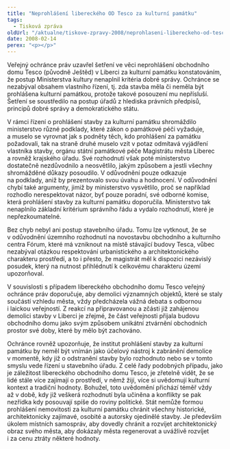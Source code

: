 ```yaml
---
title: "Neprohlášení libereckého OD Tesco za kulturní památku"
tags:
  - Tisková zpráva
oldUrl: "/aktualne/tiskove-zpravy-2008/neprohlaseni-libereckeho-od-tesco-za-kulturni-pamatku"
date: 2008-02-14
perex: "<p></p>"
---
```


<!-- imported from the old website -->

<p class="Normln-web">Veřejný ochránce práv uzavřel šetření ve věci neprohlášení obchodního domu Tesco (původně Ještěd) v Liberci za kulturní památku konstatováním, že postup Ministerstva kultury nenaplnil kritéria dobré správy. Ochránce se nezabýval obsahem vlastního řízení, tj. zda stavba měla či neměla být prohlášena kulturní památkou, protože takové posouzení mu nepřísluší. Šetření se soustředilo na postup úřadů z hlediska právních předpisů, principů dobré správy a demokratického státu.</p><p class="Normln-web">V rámci řízení o prohlášení stavby za kulturní památku shromáždilo ministerstvo různé podklady, které zákon o památkové péči vyžaduje, a muselo se vyrovnat jak s podněty těch, kdo prohlášení za památku požadovali, tak na straně druhé muselo vzít v potaz odmítavá vyjádření vlastníka stavby, orgánu státní památkové péče Magistrátu města Liberec a rovněž krajského úřadu. Své rozhodnutí však poté ministerstvo dostatečně nezdůvodnilo a neosvětlilo, jakým způsobem a jestli všechny shromážděné důkazy posoudilo. V odůvodnění pouze odkazuje na podklady, aniž by prezentovalo svou úvahu a hodnocení. V odůvodnění chybí také argumenty, jimiž by ministerstvo vysvětlilo, proč se například rozhodlo nerespektovat názor, byť pouze poradní, své odborné komise, která prohlášení stavby za kulturní památku doporučila. Ministerstvo tak nenaplnilo základní kritérium správního řádu a vydalo rozhodnutí, které je nepřezkoumatelné.</p><p class="Normln-web">Bez chyb nebyl ani postup stavebního úřadu. Tomu lze vytknout, že se v odůvodnění územního rozhodnutí na novostavbu obchodního a kulturního centra Fórum, které má vzniknout na místě stávající budovy Tesca, vůbec nezabýval otázkou respektování urbanistického a architektonického charakteru prostředí, a to i přesto, že magistrát měl k dispozici nezávislý posudek, který na nutnost přihlédnutí k celkovému charakteru území upozorňoval.</p><p class="Normln-web">V souvislosti s případem libereckého obchodního domu Tesco veřejný ochránce práv doporučuje, aby demolici významných objektů, které se staly součástí vzhledu města, vždy předcházela vážná debata s odbornou i laickou veřejností. Z reakcí na připravovanou a zčásti již zahájenou demolici stavby v Liberci je zřejmé, že část veřejnosti přijala budovu obchodního domu jako svým způsobem unikátní ztvárnění obchodních prostor své doby, které by mělo být zachováno.</p><p class="Normln-web">Ochránce rovněž upozorňuje, že institut prohlášení stavby za kulturní památku by neměl být vnímán jako účelový nástroj k zabránění demolice v momentě, kdy již o odstranění stavby bylo rozhodnuto nebo se v tomto smyslu vede řízení u stavebního úřadu. Z celé řady podobných případu, jako je záležitost libereckého obchodního domu Tesco, je zřetelně vidět, že se lidé stále více zajímají o prostředí, v němž žijí, více si uvědomují kulturní kontext a tradiční hodnoty. Bohužel, toto uvědomění přichází téměř vždy až v době, kdy již veškerá rozhodnutí byla učiněna a konflikty se pak nezřídka kdy posouvají spíše do roviny politické. Stát nemůže formou prohlášení nemovitosti za kulturní památku chránit všechny historické, architektonicky zajímavé, osobité a autorsky ojedinělé stavby. Je především úkolem místních samospráv, aby dovedly chránit a rozvíjet architektonický obraz svého města, aby dokázaly města regenerovat a uvážlivě rozvíjet i za cenu ztráty některé hodnoty.</p>
